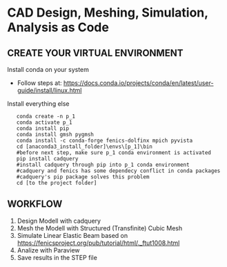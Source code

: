 
<h1>CAD Design, Meshing, Simulation, Analysis as Code</h1>

<h2>CREATE YOUR VIRTUAL ENVIRONMENT</h2>

Install conda on your system

- Follow steps at: https://docs.conda.io/projects/conda/en/latest/user-guide/install/linux.html

Install everything else 

       conda create -n p_1
       conda activate p_1
       conda install pip
       conda install gmsh pygmsh
       conda install -c conda-forge fenics-dolfinx mpich pyvista
       cd [anaconda3_install_folder]\envs\[p_1]\bin
       #before next step, make sure p_1 conda environment is activated
       pip install cadquery
       #install cadquery through pip into p_1 conda environment
       #cadquery and fenics has some dependecy conflict in conda packages
       #cadquery's pip package solves this problem
       cd [to the project folder]

<h2>WORKFLOW</h2>

1. Design Modell with cadquery
2. Mesh the Modell with Structured (Transfinite) Cubic Mesh
3. Simulate Linear Elastic Beam based on https://fenicsproject.org/pub/tutorial/html/._ftut1008.html 
4. Analize with Paraview
5. Save results in the STEP file
